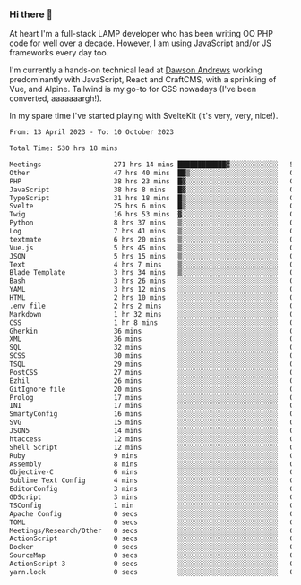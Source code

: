 ### Hi there 👋

<!--
**JamesNock/JamesNock** is a ✨ _special_ ✨ repository because its `README.md` (this file) appears on your GitHub profile.

Here are some ideas to get you started:

- 🔭 I’m currently working on ...
- 🌱 I’m currently learning ...
- 👯 I’m looking to collaborate on ...
- 🤔 I’m looking for help with ...
- 💬 Ask me about ...
- 📫 How to reach me: ...
- 😄 Pronouns: ...
- ⚡ Fun fact: ...
-->
At heart I'm a full-stack LAMP developer who has been writing OO PHP code for well over a decade. However, I am using JavaScript and/or JS frameworks every day too.

I'm currently a hands-on technical lead at [Dawson Andrews](https://www.dawsonandrews.com/) working predominantly with JavaScript, React and CraftCMS, with a sprinkling of Vue, and Alpine. Tailwind is my go-to for CSS nowadays (I've been converted, aaaaaaargh!).

In my spare time I've started playing with SvelteKit (it's very, very, nice!).

<!--START_SECTION:waka-->

```txt
From: 13 April 2023 - To: 10 October 2023

Total Time: 530 hrs 18 mins

Meetings                  271 hrs 14 mins ████████████▓░░░░░░░░░░░░   51.17 %
Other                     47 hrs 40 mins  ██▒░░░░░░░░░░░░░░░░░░░░░░   09.00 %
PHP                       38 hrs 23 mins  █▓░░░░░░░░░░░░░░░░░░░░░░░   07.24 %
JavaScript                38 hrs 8 mins   █▓░░░░░░░░░░░░░░░░░░░░░░░   07.19 %
TypeScript                31 hrs 18 mins  █▒░░░░░░░░░░░░░░░░░░░░░░░   05.91 %
Svelte                    25 hrs 6 mins   █▒░░░░░░░░░░░░░░░░░░░░░░░   04.74 %
Twig                      16 hrs 53 mins  ▓░░░░░░░░░░░░░░░░░░░░░░░░   03.19 %
Python                    8 hrs 37 mins   ▒░░░░░░░░░░░░░░░░░░░░░░░░   01.63 %
Log                       7 hrs 41 mins   ▒░░░░░░░░░░░░░░░░░░░░░░░░   01.45 %
textmate                  6 hrs 20 mins   ▒░░░░░░░░░░░░░░░░░░░░░░░░   01.19 %
Vue.js                    5 hrs 45 mins   ▒░░░░░░░░░░░░░░░░░░░░░░░░   01.08 %
JSON                      5 hrs 15 mins   ▒░░░░░░░░░░░░░░░░░░░░░░░░   00.99 %
Text                      4 hrs 7 mins    ▒░░░░░░░░░░░░░░░░░░░░░░░░   00.78 %
Blade Template            3 hrs 34 mins   ▒░░░░░░░░░░░░░░░░░░░░░░░░   00.67 %
Bash                      3 hrs 26 mins   ░░░░░░░░░░░░░░░░░░░░░░░░░   00.65 %
YAML                      3 hrs 12 mins   ░░░░░░░░░░░░░░░░░░░░░░░░░   00.60 %
HTML                      2 hrs 10 mins   ░░░░░░░░░░░░░░░░░░░░░░░░░   00.41 %
.env file                 2 hrs 2 mins    ░░░░░░░░░░░░░░░░░░░░░░░░░   00.38 %
Markdown                  1 hr 32 mins    ░░░░░░░░░░░░░░░░░░░░░░░░░   00.29 %
CSS                       1 hr 8 mins     ░░░░░░░░░░░░░░░░░░░░░░░░░   00.22 %
Gherkin                   36 mins         ░░░░░░░░░░░░░░░░░░░░░░░░░   00.11 %
XML                       36 mins         ░░░░░░░░░░░░░░░░░░░░░░░░░   00.11 %
SQL                       32 mins         ░░░░░░░░░░░░░░░░░░░░░░░░░   00.10 %
SCSS                      30 mins         ░░░░░░░░░░░░░░░░░░░░░░░░░   00.09 %
TSQL                      29 mins         ░░░░░░░░░░░░░░░░░░░░░░░░░   00.09 %
PostCSS                   27 mins         ░░░░░░░░░░░░░░░░░░░░░░░░░   00.09 %
Ezhil                     26 mins         ░░░░░░░░░░░░░░░░░░░░░░░░░   00.08 %
GitIgnore file            20 mins         ░░░░░░░░░░░░░░░░░░░░░░░░░   00.06 %
Prolog                    17 mins         ░░░░░░░░░░░░░░░░░░░░░░░░░   00.06 %
INI                       17 mins         ░░░░░░░░░░░░░░░░░░░░░░░░░   00.05 %
SmartyConfig              16 mins         ░░░░░░░░░░░░░░░░░░░░░░░░░   00.05 %
SVG                       15 mins         ░░░░░░░░░░░░░░░░░░░░░░░░░   00.05 %
JSON5                     14 mins         ░░░░░░░░░░░░░░░░░░░░░░░░░   00.05 %
htaccess                  12 mins         ░░░░░░░░░░░░░░░░░░░░░░░░░   00.04 %
Shell Script              12 mins         ░░░░░░░░░░░░░░░░░░░░░░░░░   00.04 %
Ruby                      9 mins          ░░░░░░░░░░░░░░░░░░░░░░░░░   00.03 %
Assembly                  8 mins          ░░░░░░░░░░░░░░░░░░░░░░░░░   00.03 %
Objective-C               6 mins          ░░░░░░░░░░░░░░░░░░░░░░░░░   00.02 %
Sublime Text Config       4 mins          ░░░░░░░░░░░░░░░░░░░░░░░░░   00.01 %
EditorConfig              3 mins          ░░░░░░░░░░░░░░░░░░░░░░░░░   00.01 %
GDScript                  3 mins          ░░░░░░░░░░░░░░░░░░░░░░░░░   00.01 %
TSConfig                  1 min           ░░░░░░░░░░░░░░░░░░░░░░░░░   00.00 %
Apache Config             0 secs          ░░░░░░░░░░░░░░░░░░░░░░░░░   00.00 %
TOML                      0 secs          ░░░░░░░░░░░░░░░░░░░░░░░░░   00.00 %
Meetings/Research/Other   0 secs          ░░░░░░░░░░░░░░░░░░░░░░░░░   00.00 %
ActionScript              0 secs          ░░░░░░░░░░░░░░░░░░░░░░░░░   00.00 %
Docker                    0 secs          ░░░░░░░░░░░░░░░░░░░░░░░░░   00.00 %
SourceMap                 0 secs          ░░░░░░░░░░░░░░░░░░░░░░░░░   00.00 %
ActionScript 3            0 secs          ░░░░░░░░░░░░░░░░░░░░░░░░░   00.00 %
yarn.lock                 0 secs          ░░░░░░░░░░░░░░░░░░░░░░░░░   00.00 %
```

<!--END_SECTION:waka-->
